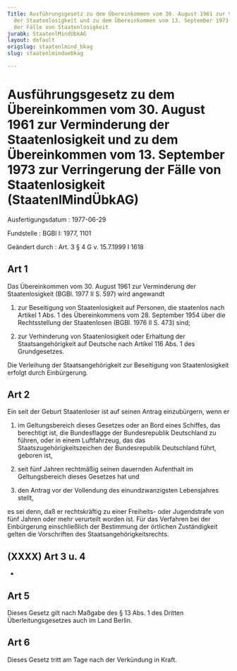```yaml
---
Title: Ausführungsgesetz zu dem Übereinkommen vom 30. August 1961 zur Verminderung
  der Staatenlosigkeit und zu dem Übereinkommen vom 13. September 1973 zur Verringerung
  der Fälle von Staatenlosigkeit
jurabk: StaatenlMindÜbkAG
layout: default
origslug: staatenlmind_bkag
slug: staatenlminduebkag

---
```


# Ausführungsgesetz zu dem Übereinkommen vom 30. August 1961 zur Verminderung der Staatenlosigkeit und zu dem Übereinkommen vom 13. September 1973 zur Verringerung der Fälle von Staatenlosigkeit (StaatenlMindÜbkAG)

Ausfertigungsdatum
:   1977-06-29

Fundstelle
:   BGBl I: 1977, 1101

Geändert durch
:   Art. 3 § 4 G v. 15.7.1999 I 1618


## Art 1

Das Übereinkommen vom 30. August 1961 zur Verminderung der Staatenlosigkeit (BGBl. 1977 II S. 597) wird angewandt

1.  zur Beseitigung von Staatenlosigkeit auf Personen, die staatenlos nach Artikel 1 Abs. 1 des Übereinkommens vom 28. September 1954 über die Rechtsstellung der Staatenlosen (BGBl. 1976 II S. 473) sind;


2.  zur Verhinderung von Staatenlosigkeit oder Erhaltung der Staatsangehörigkeit auf Deutsche nach Artikel 116 Abs. 1 des Grundgesetzes.



Die Verleihung der Staatsangehörigkeit zur Beseitigung von Staatenlosigkeit erfolgt durch Einbürgerung.


## Art 2

Ein seit der Geburt Staatenloser ist auf seinen Antrag einzubürgern, wenn er

1.  im Geltungsbereich dieses Gesetzes oder an Bord eines Schiffes, das berechtigt ist, die Bundesflagge der Bundesrepublik Deutschland zu führen, oder in einem Luftfahrzeug, das das Staatszugehörigkeitszeichen der Bundesrepublik Deutschland führt, geboren ist,


2.  seit fünf Jahren rechtmäßig seinen dauernden Aufenthalt im Geltungsbereich dieses Gesetzes hat und


3.  den Antrag vor der Vollendung des einundzwanzigsten Lebensjahres stellt,



es sei denn, daß er rechtskräftig zu einer Freiheits- oder Jugendstrafe von fünf Jahren oder mehr verurteilt worden ist. Für das Verfahren bei der Einbürgerung einschließlich der Bestimmung der örtlichen Zuständigkeit gelten die Vorschriften des Staatsangehörigkeitsrechts.


## (XXXX) Art 3 u. 4

-


## Art 5

Dieses Gesetz gilt nach Maßgabe des § 13 Abs. 1 des Dritten Überleitungsgesetzes auch im Land Berlin.


## Art 6

Dieses Gesetz tritt am Tage nach der Verkündung in Kraft.

